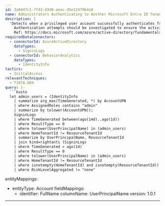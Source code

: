 ```yaml
---
id: 3a0447c1-7f43-43d0-aeac-d5e1247964a8
name: Administrators Authenticating to Another Microsoft Entra ID Tenant
description: |
  'Detects when a privileged user account successfully authenticates from to another Microsoft Entra ID Tenant.
    Authentication attempts should be investigated to ensure the activity was legitimate and if there is other similar activity.
    Ref: https://docs.microsoft.com/azure/active-directory/fundamentals/security-operations-user-accounts#monitoring-for-successful-unusual-sign-ins'
requiredDataConnectors:
  - connectorId: AzureActiveDirectory
    dataTypes:
      - SigninLogs
  - connectorId: BehaviorAnalytics
    dataTypes:
      - IdentityInfo
tactics:
  - InitialAccess
relevantTechniques:
  - T1078.004
query: |-
  ```kusto
  let admin_users = (IdentityInfo
    | summarize arg_max(TimeGenerated, *) by AccountUPN
    | where AssignedRoles contains "admin"
    | summarize by tolower(AccountUPN));
    SigninLogs
    | where TimeGenerated between(ago(14d)..ago(1d))
    | where ResultType == 0
    | where tolower(UserPrincipalName) in (admin_users)
    | where HomeTenantId != ResourceTenantId
    | summarize by UserPrincipalName, ResourceTenantId
    | join kind=rightanti (SigninLogs
    | where TimeGenerated > ago(1d)
    | where ResultType == 0
    | where tolower(UserPrincipalName) in (admin_users)
    | where HomeTenantId != ResourceTenantId
    | where isnotempty(HomeTenantId) and isnotempty(ResourceTenantId)) on UserPrincipalName, ResourceTenantId
    | where RiskLevelAggregated != "none"
  ```
entityMappings:
  - entityType: Account
    fieldMappings:
      - identifier: FullName
        columnName: UserPrincipalName
version: 1.0.1
---
```


